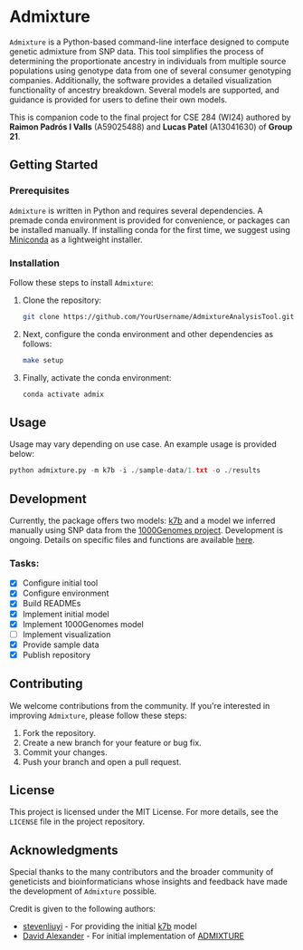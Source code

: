 # Admixture

`Admixture` is a Python-based command-line interface designed to compute genetic admixture from SNP data. This tool simplifies the process of determining the proportionate ancestry in individuals from multiple source populations using genotype data from one of several consumer genotyping companies. Additionally, the software provides a detailed visualization functionality of ancestry breakdown. Several models are supported, and guidance is provided for users to define their own models.

This is companion code to the final project for CSE 284 (WI24) authored by **Raimon Padrós I Valls** (A59025488) and **Lucas Patel** (A13041630) of **Group 21**.

## Getting Started

### Prerequisites

`Admixture` is written in Python and requires several dependencies. A premade conda environment is provided for convenience, or packages can be installed manually. If installing conda for the first time, we suggest using [Miniconda](https://docs.anaconda.com/free/miniconda/) as a lightweight installer.

### Installation

Follow these steps to install `Admixture`:

1. Clone the repository:
    ```bash
    git clone https://github.com/YourUsername/AdmixtureAnalysisTool.git
    ```
2. Next, configure the conda environment and other dependencies as follows:
    ```bash
    make setup
    ```
3. Finally, activate the conda environment:
   ```bash
   conda activate admix
   ```

## Usage
Usage may vary depending on use case. An example usage is provided below:
```python
python admixture.py -m k7b -i ./sample-data/1.txt -o ./results
```

## Development
Currently, the package offers two models: [k7b](http://dodecad.blogspot.com/2012/01/k12b-and-k7b-calculators.html) and a model we inferred manually using SNP data from the [1000Genomes project](https://www.internationalgenome.org). Development is ongoing. Details on specific files and functions are available [here](https://github.com/raimonpv/admixture/tree/main/admixture).

### Tasks:
- [x] Configure initial tool
- [x] Configure environment
- [x] Build READMEs
- [x] Implement initial model
- [x] Implement 1000Genomes model
- [ ] Implement visualization
- [x] Provide sample data
- [x] Publish repository

## Contributing
We welcome contributions from the community. If you're interested in improving `Admixture`, please follow these steps:

1. Fork the repository.
2. Create a new branch for your feature or bug fix.
3. Commit your changes.
4. Push your branch and open a pull request.

## License

This project is licensed under the MIT License. For more details, see the `LICENSE` file in the project repository.

## Acknowledgments

Special thanks to the many contributors and the broader community of geneticists and bioinformaticians whose insights and feedback have made the development of `Admixture` possible.

Credit is given to the following authors:
* [stevenliuyi](https://github.com/stevenliuyi) - For providing the initial [k7b](http://dodecad.blogspot.com/2012/01/k12b-and-k7b-calculators.html) model
* [David Alexander](https://dalexander.github.io/admixture/contact.html) - For initial implementation of [ADMIXTURE](https://dalexander.github.io/admixture/index.html)
